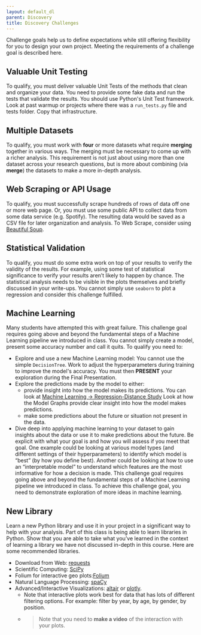 ```yaml
---
layout: default_dl
parent: Discovery
title: Discovery Challenges
---
```


Challenge goals help us to define expectations while still offering flexibility for you to design your own project. Meeting the requirements of a challenge goal is described here.

## Valuable Unit Testing

To qualify, you must deliver valuable Unit Tests of the methods that clean and organize your data. You need to provide some fake data and run the tests that validate the results. You should use Python's Unit Test framework. Look at past warmup or projects where there was a `run_tests.py` file and tests folder. Copy that infrastructure.

## Multiple Datasets

To qualify, you must work with **four** or more datasets what require **merging** together in various ways. The merging must be necessary to come up with a richer analysis. This requirement is not just about using more than one dataset across your research questions, but is more about combining (via **merge**) the datasets to make a more in-depth analysis.  

## Web Scraping or API Usage

To qualify, you must successfully scrape hundreds of rows of data off one or more web page. Or, you must use some public API to collect data from some data service (e.g. Spotify). The resulting data would be saved as a CSV file for later organization and analysis. To Web Scrape, consider using [Beautiful Soup](https://www.crummy.com/software/BeautifulSoup/).

## Statistical Validation

To qualify, you must do some extra work on top of your results to verify the validity of the results. For example, using some test of statistical significance to verify your results aren’t likely to happen by chance. The statistical analysis needs to be visible in the plots themselves and briefly discussed in your write-ups. You cannot simply use `seaborn` to plot a regression and consider this challenge fulfilled.

## Machine Learning

Many students have attempted this with great failure. This challenge goal requires going above and beyond the fundamental steps of a Machine Learning pipeline we introduced in class. You cannot simply create a model, present some accuracy number and call it quits. To qualify you need to:

* Explore and use a new Machine Learning model: You cannot use the simple `DecisionTree`. Work to adjust the hyperparameters during training to improve the model's accuracy. You must then **PRESENT** your exploration during the Final Presentation.  
* Explore the predictions made by the model to either:   
   * provide insight into how the model makes its predictions. You can look at <a href="../../Topics/machine_learning/regression.html"> Machine Learning -> Regression-Distance Study</a> Look at how the Model Graphs provide clear insight into how the model makes predictions.  
   * make some predictions about the future or situation not present in the data.  
* Dive deep into applying machine learning to your dataset to gain insights about the data or use it to make predictions about the future. Be explicit with what your goal is and how you will assess if you meet that goal. One example could be looking at various model types (and different settings of their hyperparameters) to identify which model is “best” (by how you define best). Another could be looking at how to use an “interpretable model” to understand which features are the most informative for how a decision is made. This challenge goal requires going above and beyond the fundamental steps of a Machine Learning pipeline we introduced in class. To achieve this challenge goal, you need to demonstrate exploration of more ideas in machine learning. 

## New Library
Learn a new Python library and use it in your project in a significant way to help with your analysis. Part of this class is being able to learn libraries in Python. Show that you are able to take what you’ve learned in the context of learning a library we have not discussed in-depth in this course. Here are some recommended libraries.
* Download from Web: [requests](https://2.python-requests.org/en/master/)
* Scientific Computing: [SciPy](https://www.scipy.org/)
* Folium for interactive geo plots:[Folium](https://python-visualization.github.io/folium/latest/getting_started.html)
* Natural Language Processing: [spaCy](https://spacy.io/)
* Advanced/Interactive Visualizations: [altair](https://altair-viz.github.io/) or [plotly](https://plot.ly/python/).  
  * Note that interactive plots work best for data that has lots of different filtering options. For example: filter by year, by age, by gender, by position. 
  * > Note that you need to **make a video** of the interaction with your plots.  
